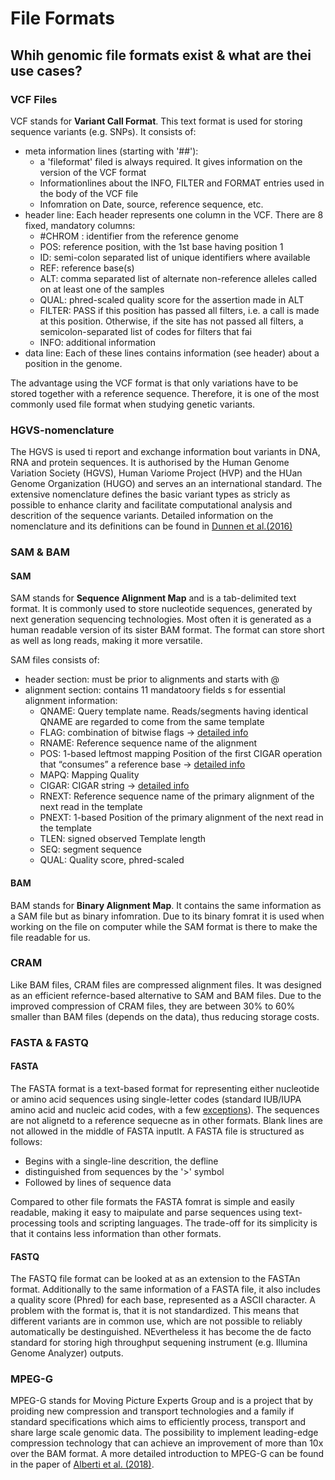 # File Formats


## Whih genomic file formats exist & what are thei use cases?

### VCF Files

VCF stands for __Variant Call Format__. This text format is used for storing sequence variants (e.g. SNPs).
It consists of:
* meta information lines (starting with '##'):
  * a 'fileformat' filed is always required. It gives information on the version of the VCF format
  * Informationlines about the INFO, FILTER and FORMAT entries used in the body of the VCF file
  * Infomration on Date, source, reference sequence, etc.
* header line: Each header represents one column in the VCF. There are 8 fixed, mandatory columns:
  * #CHROM : identifier from the reference genome
  * POS: reference position, with the 1st base having position 1
  * ID: semi-colon separated list of unique identifiers where available
  * REF: reference base(s)
  * ALT: comma separated list of alternate non-reference alleles called on at least one of the samples
  * QUAL: phred-scaled quality score for the assertion made in ALT
  * FILTER: PASS if this position has passed all filters, i.e. a call is made at this position. Otherwise, if the site has not passed all filters, a semicolon-separated list of codes for filters that fai
  * INFO: additional information
* data line: Each of these lines contains information (see header) about a position in the genome.

The advantage using the VCF format is that only variations have to be stored together with a reference sequence.
Therefore, it is one of the most commonly used file format when studying genetic variants.


### HGVS-nomenclature
The HGVS is used ti report and exchange information  bout variants in DNA, RNA and protein sequences. It is authorised by the Human Genome Variation Society (HGVS), Human Variome Project (HVP) and the HUan Genome Organization (HUGO) and serves an an international standard. The extensive nomenclature defines the basic variant types as stricly as possible to enhance clarity and facilitate computational analysis and descrition of the sequence variants. Detailed information on the nomenclature and its definitions can be found in [Dunnen et al.(2016)](https://onlinelibrary.wiley.com/doi/full/10.1002/humu.22981)


### SAM & BAM

#### SAM

SAM stands for __Sequence Alignment Map__ and is a tab-delimited text format. 
It is commonly used to store nucleotide sequences, generated by next generation sequencing technologies.
Most often it is generated as a human readable version of its sister BAM format.
The format can store short as well as long reads, making it more versatile.

SAM files consists of:
* header section: must be prior to alignments and starts with @
* alignment section: contains 11 mandatoory fields s for
essential alignment information:
  * QNAME: Query template name. Reads/segments having identical QNAME are regarded to come from
the same template
  * FLAG: combination of bitwise flags &#8594; [detailed info](https://samtools.github.io/hts-specs/SAMv1.pdf)
  * RNAME: Reference sequence name of the alignment
  * POS: 1-based leftmost mapping Position of the first CIGAR operation that “consumes” a reference
base  &#8594; [detailed info](https://samtools.github.io/hts-specs/SAMv1.pdf)
  * MAPQ: Mapping Quality
  * CIGAR: CIGAR string  &#8594; [detailed info](https://samtools.github.io/hts-specs/SAMv1.pdf)
  * RNEXT:  Reference sequence name of the primary alignment of the next read in the template
  * PNEXT:  1-based Position of the primary alignment of the next read in the template
  * TLEN:  signed observed Template length
  * SEQ: segment sequence
  * QUAL: Quality score, phred-scaled

#### BAM

BAM stands for __Binary Alignment Map__. It contains the same information as a SAM file but as binary infomration.
Due to its binary fomrat it is used when working on the file on computer while the SAM format is there to make the file readable for us.


### CRAM

Like BAM files, CRAM files are compressed alignment files. It was designed as an efficient refernce-based alternative to SAM and BAM files. Due to the improved compression of CRAM files, they are between 30% to 60% smaller than BAM files (depends on the data), thus reducing storage costs.


### FASTA & FASTQ


#### FASTA
 The FASTA format is a text-based format for representing either nucleotide or
amino acid sequences using single-letter codes (standard IUB/IUPA amino acid and nucleic acid codes, with a few [exceptions](https://blast.ncbi.nlm.nih.gov/Blast.cgi?CMD=Web&PAGE_TYPE=BlastDocs&DOC_TYPE=BlastHelp)). The sequences are not alignetd to a reference sequecne as in other formats. Blank lines are not allowed in the middle of FASTA inputIt. A FASTA file is structured as follows:
* Begins with a single-line descrition, the defline
 * distinguished from sequences by the '>' symbol
* Followed by lines of sequence data

Compared to other file formats the FASTA fomrat is simple and easily readable, making it easy to maipulate and parse sequences using text-processing tools and scripting languages. The trade-off for its simplicity is that it contains less information than other formats.

#### FASTQ
The FASTQ file format can be looked at as an extension to the FASTAn format. Additionally to the same information of a FASTA file, it also includes a quality score (Phred) for each base, represented as a ASCII character. A problem with the format is, that it is not standardized. This means that different variants are in common use, which are not possible to reliably automatically be destinguished. NEvertheless it has become the de facto standard for storing high throughput sequening instrument (e.g. Illumina Genome Analyzer) outputs.

### MPEG-G
MPEG-G stands for Moving Picture Experts Group and is a project that by proiding new compression and transport technologies and a family if standard specifications which aims to efficiently process, transport and share large scale genomic data. The possibility to implement leading-edge compression technology that can achieve an improvement of more than 10x over the BAM format. A more detailed introduction to MPEG-G can be found in the paper of [Alberti et al. (2018)](https://www.biorxiv.org/content/10.1101/426353v1).
